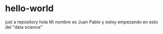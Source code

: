 # hello-world
just a repository
hola
Mi nombre es Juan Pablo y estoy empezando en esto del "data science"
